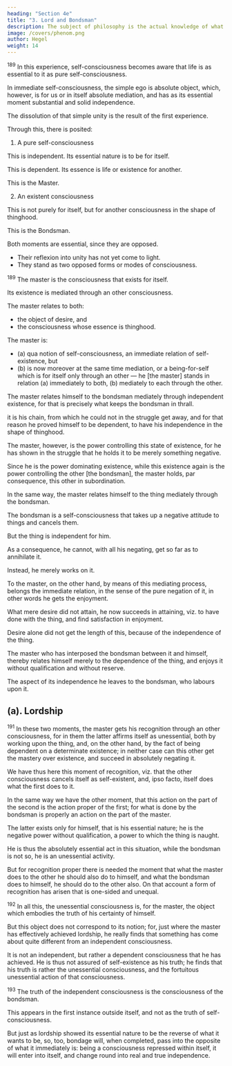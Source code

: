```yaml
---
heading: "Section 4e"
title: "3. Lord and Bondsman"
description: The subject of philosophy is the actual knowledge of what truly is.
image: /covers/phenom.png
author: Hegel
weight: 14
---
```


<!-- ## 3.  -->

<sup>189</sup> In this experience, self-consciousness becomes aware that life is as essential to it as pure self-consciousness.

In immediate self-consciousness, the simple ego is absolute object, which, however, is for us or in itself absolute mediation, and has as its essential moment substantial and solid independence.

The dissolution of that simple unity is the result of the first experience.

Through this, there is posited:

1. A pure self-consciousness

This is independent. Its essential nature is to be for itself.

This is dependent. Its essence is life or existence for another. 

This is the Master.

2. An existent consciousness
 
This is not purely for itself, but for another consciousness in the shape of thinghood.

This is the Bondsman.


Both moments are essential, since they are opposed.
- Their reflexion into unity has not yet come to light.
- They stand as two opposed forms or modes of consciousness. 


<sup>189</sup> The master is the consciousness that exists for itself.

Its existence is mediated through an other consciousness.

<!-- ; but no longer merely the general notion of existence for self.  -->

<!-- Rather, it is a consciousness existing on its own account which is  -->

<!-- , i.e. through an other whose very nature implies that it is bound up with an independent being or with thinghood in general.  -->
 <!-- brings himself into relation  these moments, to a thing as such,-->

The master relates to both:
- the object of desire, and
- the consciousness whose essence is thinghood. 

The master is:

- (a) qua notion of self-consciousness, an immediate relation of self-existence, but 
- (b) is now moreover at the same time mediation, or a being-for-self which is for itself only through an other — he [the master] stands in relation (a) immediately to both, (b) mediately to each through the other. 

The master relates himself to the bondsman mediately through independent existence, for that is precisely what keeps the bondsman in thrall.

it is his chain, from which he could not in the struggle get away, and for that reason he proved himself to be dependent, to have his independence in the shape of thinghood. 

The master, however, is the power controlling this state of existence, for he has shown in the struggle that he holds it to be merely something negative. 

Since he is the power dominating existence, while this existence again is the power controlling the other [the bondsman], the master holds, par consequence, this other in subordination. 

In the same way, the master relates himself to the thing mediately through the bondsman. 

The bondsman is a self-consciousness that takes up a negative attitude to things and cancels them. 

But the thing is independent for him.

As a consequence, he cannot, with all his negating, get so far as to annihilate it.

 <!-- outright and be done with it; that is to say, -->
Instead, he merely works on it. 

To the master, on the other hand, by means of this mediating process, belongs the immediate relation, in the sense of the pure negation of it, in other words he gets the enjoyment.

What mere desire did not attain, he now succeeds in attaining, viz. to have done with the thing, and find satisfaction in enjoyment. 

Desire alone did not get the length of this, because of the independence of the thing. 

The master who has interposed the bondsman between it and himself, thereby relates himself merely to the dependence of the thing, and enjoys it without qualification and without reserve. 

The aspect of its independence he leaves to the bondsman, who labours upon it.


## (a). Lordship

<sup>191</sup> In these two moments, the master gets his recognition through an other consciousness, for in them the latter affirms itself as unessential, both by working upon the thing, and, on the other hand, by the fact of being dependent on a determinate existence; in neither case can this other get the mastery over existence, and succeed in absolutely negating it.

We have thus here this moment of recognition, viz. that the other consciousness cancels itself as self-existent, and, ipso facto, itself does what the first does to it. 

In the same way we have the other moment, that this action on the part of the second is the action proper of the first; for what is done by the bondsman is properly an action on the part of the master.

The latter exists only for himself, that is his essential nature; he is the negative power without qualification, a power to which the thing is naught. 

He is thus the absolutely essential act in this situation, while the bondsman is not so, he is an unessential activity. 

But for recognition proper there is needed the moment that what the master does to the other he should also do to himself, and what the bondsman does to himself, he should do to the other also. On that account a form of recognition has arisen that is one-sided and unequal.


<sup>192</sup> In all this, the unessential consciousness is, for the master, the object which embodies the truth of his certainty of himself.

But this object does not correspond to its notion; for, just where the master has effectively achieved lordship, he really finds that something has come about quite different from an independent consciousness.

It is not an independent, but rather a dependent consciousness that he has achieved. He is thus not assured of self-existence as his truth; he finds that his truth is rather the unessential consciousness, and the fortuitous unessential action of that consciousness.


<sup>193</sup> The truth of the independent consciousness is the consciousness of the bondsman.

This appears in the first instance outside itself, and not as the truth of self-consciousness. 

But just as lordship showed its essential nature to be the reverse of what it wants to be, so, too, bondage will, when completed, pass into the opposite of what it immediately is: being a consciousness repressed within itself, it will enter into itself, and change round into real and true independence.


